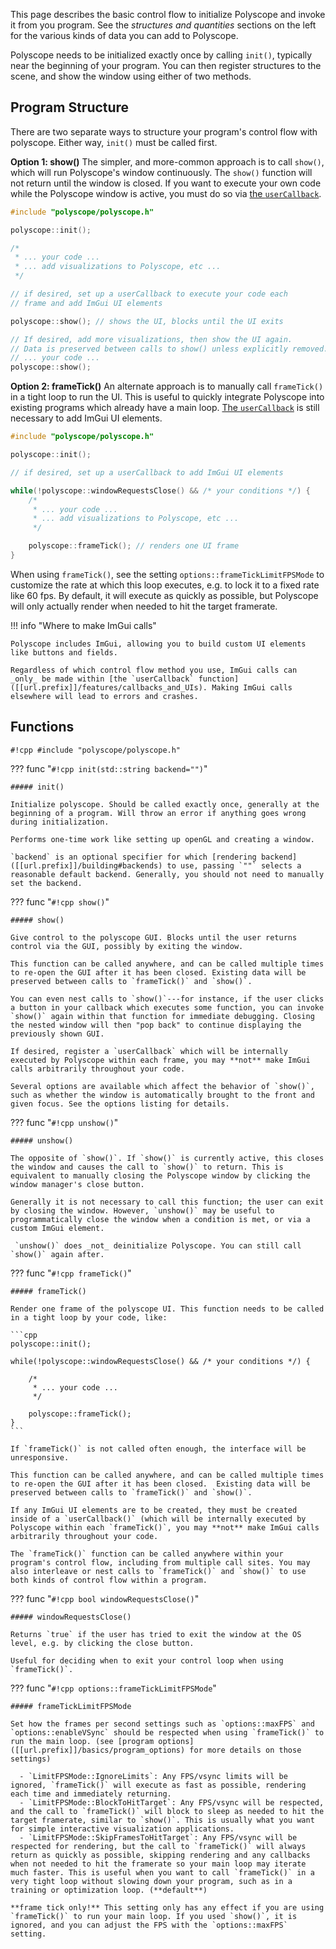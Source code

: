 This page describes the basic control flow to initialize Polyscope and invoke it from you program. See the _structures and quantities_ sections on the left for the various kinds of data you can add to Polyscope.

Polyscope needs to be initialized exactly once by calling `init()`, typically near the beginning of your program. You can then register structures to the scene, and show the window using either of two methods.

## Program Structure

There are two separate ways to structure your program's control flow with polyscope.  Either way, `init()` must be called first.

**Option 1: show()** The simpler, and more-common approach is to call `show()`, which will run Polyscope's window continuously. The `show()` function will not return until the window is closed. If you want to execute your own code while the Polyscope window is active, you must do so via [the `userCallback`]([[url.prefix]]/features/callbacks_and_UIs).

```cpp
#include "polyscope/polyscope.h"

polyscope::init();

/* 
 * ... your code ...
 * ... add visualizations to Polyscope, etc ...
 */

// if desired, set up a userCallback to execute your code each
// frame and add ImGui UI elements

polyscope::show(); // shows the UI, blocks until the UI exits

// If desired, add more visualizations, then show the UI again.
// Data is preserved between calls to show() unless explicitly removed.
// ... your code ...
polyscope::show();
```

**Option 2: frameTick()** An alternate approach is to manually call `frameTick()` in a tight loop to run the UI. This is useful to quickly integrate Polyscope into existing programs which already have a main loop. [The `userCallback`]([[url.prefix]]/features/callbacks_and_UIs) is still necessary to add ImGui UI elements.

```cpp
#include "polyscope/polyscope.h"

polyscope::init();

// if desired, set up a userCallback to add ImGui UI elements

while(!polyscope::windowRequestsClose() && /* your conditions */) {
    /* 
     * ... your code ...
     * ... add visualizations to Polyscope, etc ...
     */

    polyscope::frameTick(); // renders one UI frame
}
```

When using `frameTick()`, see the setting `options::frameTickLimitFPSMode` to customize the rate at which this loop executes, e.g. to lock it to a fixed rate like 60 fps. By default, it will execute as quickly as possible, but Polyscope will only actually render when needed to hit the target framerate.


!!! info "Where to make ImGui calls"

    Polyscope includes ImGui, allowing you to build custom UI elements like buttons and fields. 

    Regardless of which control flow method you use, ImGui calls can _only_ be made within [the `userCallback` function]([[url.prefix]]/features/callbacks_and_UIs). Making ImGui calls elsewhere will lead to errors and crashes.

## Functions

`#!cpp #include "polyscope/polyscope.h"`

??? func "`#!cpp init(std::string backend="")`"

    ##### init()

    Initialize polyscope. Should be called exactly once, generally at the beginning of a program. Will throw an error if anything goes wrong during initialization.

    Performs one-time work like setting up openGL and creating a window.

    `backend` is an optional specifier for which [rendering backend]([[url.prefix]]/building#backends) to use, passing `""` selects a reasonable default backend. Generally, you should not need to manually set the backend.


??? func "`#!cpp show()`"
    
    ##### show()

    Give control to the polyscope GUI. Blocks until the user returns control via the GUI, possibly by exiting the window.

    This function can be called anywhere, and can be called multiple times to re-open the GUI after it has been closed. Existing data will be preserved between calls to `frameTick()` and `show()`.

    You can even nest calls to `show()`---for instance, if the user clicks a button in your callback which executes some function, you can invoke `show()` again within that function for immediate debugging. Closing the nested window will then "pop back" to continue displaying the previously shown GUI.
    
    If desired, register a `userCallback` which will be internally executed by Polyscope within each frame, you may **not** make ImGui calls arbitrarily throughout your code.

    Several options are available which affect the behavior of `show()`, such as whether the window is automatically brought to the front and given focus. See the options listing for details.

??? func "`#!cpp unshow()`"
    
    ##### unshow()

    The opposite of `show()`. If `show()` is currently active, this closes the window and causes the call to `show()` to return. This is equivalent to manually closing the Polyscope window by clicking the window manager's close button.

    Generally it is not necessary to call this function; the user can exit by closing the window. However, `unshow()` may be useful to programmatically close the window when a condition is met, or via a custom ImGui element.

     `unshow()` does _not_ deinitialize Polyscope. You can still call `show()` again after.

??? func "`#!cpp frameTick()`"
    
    ##### frameTick()

    Render one frame of the polyscope UI. This function needs to be called in a tight loop by your code, like:

    ```cpp
    polyscope::init();

    while(!polyscope::windowRequestsClose() && /* your conditions */) {

        /* 
         * ... your code ...
         */

        polyscope::frameTick();
    }
    ```

    If `frameTick()` is not called often enough, the interface will be unresponsive.

    This function can be called anywhere, and can be called multiple times to re-open the GUI after it has been closed.  Existing data will be preserved between calls to `frameTick()` and `show()`.

    If any ImGui UI elements are to be created, they must be created inside of a `userCallback()` (which will be internally executed by Polyscope within each `frameTick()`, you may **not** make ImGui calls arbitrarily throughout your code.

    The `frameTick()` function can be called anywhere within your program's control flow, including from multiple call sites. You may also interleave or nest calls to `frameTick()` and `show()` to use both kinds of control flow within a program.


??? func "`#!cpp bool windowRequestsClose()`"
    
    ##### windowRequestsClose()

    Returns `true` if the user has tried to exit the window at the OS level, e.g. by clicking the close button. 

    Useful for deciding when to exit your control loop when using `frameTick()`.


??? func "`#!cpp options::frameTickLimitFPSMode`"
    
    ##### frameTickLimitFPSMode

    Set how the frames per second settings such as `options::maxFPS` and `options::enableVSync` should be respected when using `frameTick()` to run the main loop. (see [program options]([[url.prefix]]/basics/program_options) for more details on those settings)

      - `LimitFPSMode::IgnoreLimits`: Any FPS/vsync limits will be ignored, `frameTick()` will execute as fast as possible, rendering each time and immediately returning.
      - `LimitFPSMode::BlockToHitTarget`: Any FPS/vsync will be respected, and the call to `frameTick()` will block to sleep as needed to hit the target framerate, similar to `show()`. This is usually what you want for simple interactive visualization applications.
      - `LimitFPSMode::SkipFramesToHitTarget`: Any FPS/vsync will be respected for rendering, but the call to `frameTick()` will always return as quickly as possible, skipping rendering and any callbacks when not needed to hit the framerate so your main loop may iterate much faster. This is useful when you want to call `frameTick()` in a very tight loop without slowing down your program, such as in a training or optimization loop. (**default**)

    **frame tick only!** This setting only has any effect if you are using `frameTick()` to run your main loop. If you used `show()`, it is ignored, and you can adjust the FPS with the `options::maxFPS` setting.